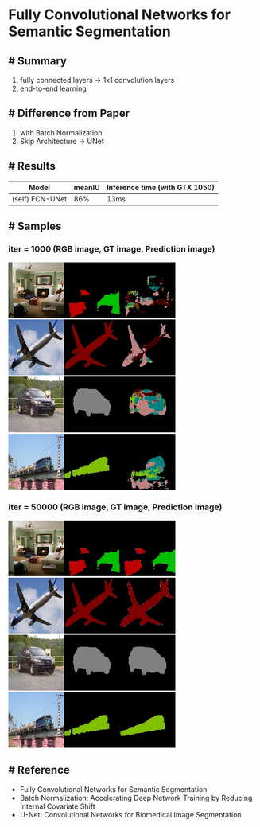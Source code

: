 # Fully Convolutional Networks for Semantic Segmentation

## # Summary
1. fully connected layers -> 1x1 convolution layers
2. end-to-end learning

## # Difference from Paper
1. with Batch Normalization
1. Skip Architecture -> UNet

## # Results 
| Model  | meanIU | Inference time (with GTX 1050) |
| ------------- | ------------- | ------------- |
| (self) FCN-UNet | 86% | 13ms |

## # Samples
### iter = 1000 (RGB image, GT image, Prediction image)
![result](./results/1000_1.jpg)
![result](./results/1000_2.jpg)
![result](./results/1000_3.jpg)
![result](./results/1000_4.jpg)

### iter = 50000 (RGB image, GT image, Prediction image)
![result](./results/50000_1.jpg)
![result](./results/50000_2.jpg)
![result](./results/50000_3.jpg)
![result](./results/50000_4.jpg)

## # Reference
- Fully Convolutional Networks for Semantic Segmentation
- Batch Normalization: Accelerating Deep Network Training by Reducing Internal Covariate Shift
- U-Net: Convolutional Networks for Biomedical Image Segmentation